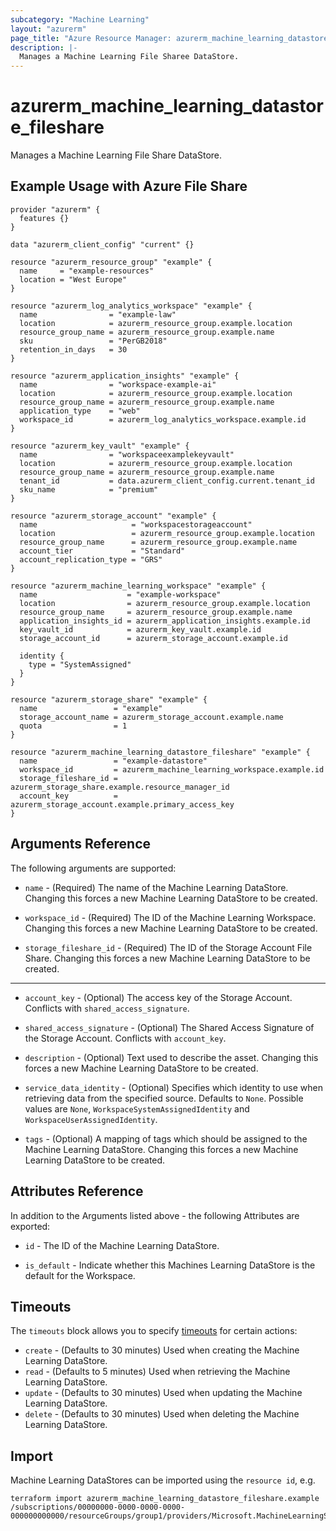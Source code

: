 ```yaml
---
subcategory: "Machine Learning"
layout: "azurerm"
page_title: "Azure Resource Manager: azurerm_machine_learning_datastore_fileshare"
description: |-
  Manages a Machine Learning File Sharee DataStore.
---
```


# azurerm_machine_learning_datastore_fileshare

Manages a Machine Learning File Share DataStore.

## Example Usage with Azure File Share

```hcl
provider "azurerm" {
  features {}
}

data "azurerm_client_config" "current" {}

resource "azurerm_resource_group" "example" {
  name     = "example-resources"
  location = "West Europe"
}

resource "azurerm_log_analytics_workspace" "example" {
  name                = "example-law"
  location            = azurerm_resource_group.example.location
  resource_group_name = azurerm_resource_group.example.name
  sku                 = "PerGB2018"
  retention_in_days   = 30
}

resource "azurerm_application_insights" "example" {
  name                = "workspace-example-ai"
  location            = azurerm_resource_group.example.location
  resource_group_name = azurerm_resource_group.example.name
  application_type    = "web"
  workspace_id        = azurerm_log_analytics_workspace.example.id
}

resource "azurerm_key_vault" "example" {
  name                = "workspaceexamplekeyvault"
  location            = azurerm_resource_group.example.location
  resource_group_name = azurerm_resource_group.example.name
  tenant_id           = data.azurerm_client_config.current.tenant_id
  sku_name            = "premium"
}

resource "azurerm_storage_account" "example" {
  name                     = "workspacestorageaccount"
  location                 = azurerm_resource_group.example.location
  resource_group_name      = azurerm_resource_group.example.name
  account_tier             = "Standard"
  account_replication_type = "GRS"
}

resource "azurerm_machine_learning_workspace" "example" {
  name                    = "example-workspace"
  location                = azurerm_resource_group.example.location
  resource_group_name     = azurerm_resource_group.example.name
  application_insights_id = azurerm_application_insights.example.id
  key_vault_id            = azurerm_key_vault.example.id
  storage_account_id      = azurerm_storage_account.example.id

  identity {
    type = "SystemAssigned"
  }
}

resource "azurerm_storage_share" "example" {
  name                 = "example"
  storage_account_name = azurerm_storage_account.example.name
  quota                = 1
}

resource "azurerm_machine_learning_datastore_fileshare" "example" {
  name                 = "example-datastore"
  workspace_id         = azurerm_machine_learning_workspace.example.id
  storage_fileshare_id = azurerm_storage_share.example.resource_manager_id
  account_key          = azurerm_storage_account.example.primary_access_key
}
```

## Arguments Reference

The following arguments are supported:

* `name` - (Required) The name of the Machine Learning DataStore. Changing this forces a new Machine Learning DataStore to be created.

* `workspace_id` - (Required) The ID of the Machine Learning Workspace. Changing this forces a new Machine Learning DataStore to be created.

* `storage_fileshare_id` - (Required) The ID of the Storage Account File Share. Changing this forces a new Machine Learning DataStore to be created.

---

* `account_key` - (Optional) The access key of the Storage Account. Conflicts with `shared_access_signature`.

* `shared_access_signature` - (Optional) The Shared Access Signature of the Storage Account. Conflicts with `account_key`.

* `description` - (Optional) Text used to describe the asset. Changing this forces a new Machine Learning DataStore to be created.

* `service_data_identity` - (Optional) Specifies which identity to use when retrieving data from the specified source. Defaults to `None`. Possible values are `None`, `WorkspaceSystemAssignedIdentity` and `WorkspaceUserAssignedIdentity`.

* `tags` - (Optional) A mapping of tags which should be assigned to the Machine Learning DataStore. Changing this forces a new Machine Learning DataStore to be created.

## Attributes Reference

In addition to the Arguments listed above - the following Attributes are exported:

* `id` - The ID of the Machine Learning DataStore.

* `is_default` - Indicate whether this Machines Learning DataStore is the default for the Workspace.

## Timeouts

The `timeouts` block allows you to specify [timeouts](https://www.terraform.io/language/resources/syntax#operation-timeouts) for certain actions:

* `create` - (Defaults to 30 minutes) Used when creating the Machine Learning DataStore.
* `read` - (Defaults to 5 minutes) Used when retrieving the Machine Learning DataStore.
* `update` - (Defaults to 30 minutes) Used when updating the Machine Learning DataStore.
* `delete` - (Defaults to 30 minutes) Used when deleting the Machine Learning DataStore.

## Import

Machine Learning DataStores can be imported using the `resource id`, e.g.

```shell
terraform import azurerm_machine_learning_datastore_fileshare.example /subscriptions/00000000-0000-0000-0000-000000000000/resourceGroups/group1/providers/Microsoft.MachineLearningServices/workspaces/mlw1/dataStores/datastore1
```
